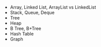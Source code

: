 
-  Array, Linked List, ArrayList vs LinkedList
-  Stack, Queue, Deque
-  Tree
-  Heap
-  B Tree, B+Tree
-  Hash Table
-  Graph